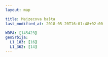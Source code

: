 ```yaml
---
layout: map

title: Majzecova bašta
last_modified_at: 2018-05-20T16:01:48+02:00

WDPA: [145423]
geoSrbija:
  L1_183: [16]
  L1_362: [14]
---
```

